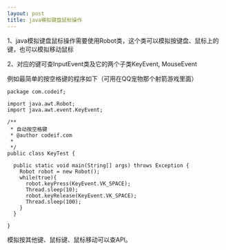 ```yaml
---
layout: post
title: java模拟键盘鼠标操作
---
```


1、java模拟键盘鼠标操作需要使用Robot类，这个类可以模拟按键盘、鼠标上的键，也可以模拟移动鼠标

2、对应的键可查InputEvent类及它的两个子类KeyEvent, MouseEvent

例如最简单的按空格键的程序如下（可用在QQ宠物那个射箭游戏里面）

    package com.codeif;
    
    import java.awt.Robot;
    import java.awt.event.KeyEvent;
    
    /**
     * 自动按空格键
     * @author codeif.com
     *
     */
    public class KeyTest {
      
      public static void main(String[] args) throws Exception {
        Robot robot = new Robot();
        while(true){
          robot.keyPress(KeyEvent.VK_SPACE);
          Thread.sleep(10);
          robot.keyRelease(KeyEvent.VK_SPACE);
          Thread.sleep(100);
        }
      }
    
    }


模拟按其他键、鼠标键、鼠标移动可以查API。
